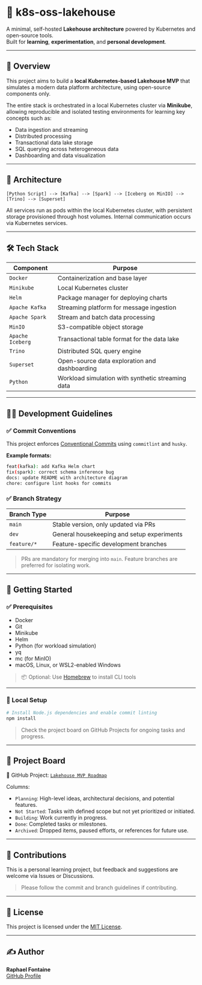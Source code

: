 # 🧪 k8s-oss-lakehouse

A minimal, self-hosted **Lakehouse architecture** powered by Kubernetes and open-source tools.  
Built for **learning**, **experimentation**, and **personal development**.

---

## 📌 Overview

This project aims to build a **local Kubernetes-based Lakehouse MVP** that simulates a modern data platform architecture, using open-source components only.

The entire stack is orchestrated in a local Kubernetes cluster via **Minikube**, allowing reproducible and isolated testing environments for learning key concepts such as:

- Data ingestion and streaming
- Distributed processing
- Transactional data lake storage
- SQL querying across heterogeneous data
- Dashboarding and data visualization

---

## 💠 Architecture

```
[Python Script] --> [Kafka] --> [Spark] --> [Iceberg on MinIO] --> [Trino] --> [Superset]
```

All services run as pods within the local Kubernetes cluster, with persistent storage provisioned through host volumes. Internal communication occurs via Kubernetes services.

---

## 🛠️ Tech Stack

| Component        | Purpose                                               |
|------------------|--------------------------------------------------------|
| `Docker`         | Containerization and base layer                       |
| `Minikube`       | Local Kubernetes cluster                              |
| `Helm`           | Package manager for deploying charts                  |
| `Apache Kafka`   | Streaming platform for message ingestion              |
| `Apache Spark`   | Stream and batch data processing                      |
| `MinIO`          | S3-compatible object storage                          |
| `Apache Iceberg` | Transactional table format for the data lake          |
| `Trino`          | Distributed SQL query engine                          |
| `Superset`       | Open-source data exploration and dashboarding         |
| `Python`         | Workload simulation with synthetic streaming data     |

---

## 🧑‍💻 Development Guidelines

### ✅ Commit Conventions

This project enforces [Conventional Commits](https://www.conventionalcommits.org/en/v1.0.0/) using `commitlint` and `husky`.

**Example formats:**
```bash
feat(kafka): add Kafka Helm chart
fix(spark): correct schema inference bug
docs: update README with architecture diagram
chore: configure lint hooks for commits
```

### ✅ Branch Strategy

| Branch Type   | Purpose                                    |
|---------------|--------------------------------------------|
| `main`        | Stable version, only updated via PRs       |
| `dev`         | General housekeeping and setup experiments |
| `feature/*`   | Feature-specific development branches      |

> PRs are mandatory for merging into `main`. Feature branches are preferred for isolating work.

---

## 🚀 Getting Started

### ✅ Prerequisites

- Docker
- Git
- Minikube
- Helm
- Python (for workload simulation)
- yq
- mc (for MinIO)
- macOS, Linux, or WSL2-enabled Windows

> 📦 Optional: Use [Homebrew](https://brew.sh/) to install CLI tools

---

### 🔧 Local Setup

```bash
# Install Node.js dependencies and enable commit linting
npm install
```

> Check the project board on GitHub Projects for ongoing tasks and progress.

---

## 📁 Project Board

📌 GitHub Project: [`Lakehouse MVP Roadmap`](https://github.com/users/fontaine-raphael/projects/2/views/1)

Columns:

- `Planning`: High-level ideas, architectural decisions, and potential features.
- `Not Started`: Tasks with defined scope but not yet prioritized or initiated.
- `Building`: Work currently in progress.
- `Done`: Completed tasks or milestones.
- `Archived`: Dropped items, paused efforts, or references for future use.

---

## 🤝 Contributions

This is a personal learning project, but feedback and suggestions are welcome via Issues or Discussions.

> Please follow the commit and branch guidelines if contributing.

---

## 🪪 License

This project is licensed under the [MIT License](./LICENSE).

---

## ✍️ Author

**Raphael Fontaine**  
[GitHub Profile](https://github.com/fontaine-raphael)
